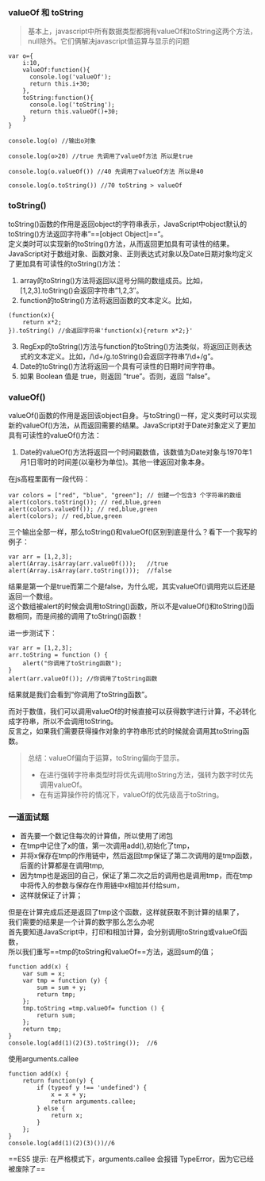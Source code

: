 ### valueOf 和 toString
> 基本上，javascript中所有数据类型都拥有valueOf和toString这两个方法，null除外。它们俩解决javascript值运算与显示的问题

```
var o={
    i:10,
    valueOf:function(){
      console.log('valueOf');
      return this.i+30;
    },
    toString:function(){
      console.log('toString');
      return this.valueOf()+30;
    }
}
  
console.log(o) //输出o对象

console.log(o>20) //true 先调用了valueOf方法 所以是true

console.log(o.valueOf()) //40 先调用了valueOf方法 所以是40

console.log(o.toString()) //70 toString > valueOf
```


### toString()

toString()函数的作用是返回object的字符串表示，JavaScript中object默认的toString()方法返回字符串”==[object Object]==“。  
定义类时可以实现新的toString()方法，从而返回更加具有可读性的结果。  
JavaScript对于数组对象、函数对象、正则表达式对象以及Date日期对象均定义了更加具有可读性的toString()方法：

1. array的toString()方法将返回以逗号分隔的数组成员。比如，[1,2,3].toString()会返回字符串”1,2,3″。
2. function的toString()方法将返回函数的文本定义。比如，
```
(function(x){
    return x*2;
}).toString() //会返回字符串'function(x){return x*2;}'
```
3. RegExp的toString()方法与function的toString()方法类似，将返回正则表达式的文本定义。比如，/\d+/g.toString()会返回字符串”/\\d+/g”。
4. Date的toString()方法将返回一个具有可读性的日期时间字符串。
5. 如果 Boolean 值是 true，则返回 “true”。否则，返回 “false”。

### valueOf()

valueOf()函数的作用是返回该object自身。与toString()一样，定义类时可以实现新的valueOf()方法，从而返回需要的结果。JavaScript对于Date对象定义了更加具有可读性的valueOf()方法：

1. Date的valueOf()方法将返回一个时间戳数值，该数值为Date对象与1970年1月1日零时的时间差(以毫秒为单位)。其他一律返回对象本身。



在js高程里面有一段代码：


```
var colors = ["red", "blue", "green"]; // 创建一个包含3 个字符串的数组  
alert(colors.toString()); // red,blue,green  
alert(colors.valueOf()); // red,blue,green  
alert(colors); // red,blue,green
```


三个输出全部一样，那么toString()和valueOf()区别到底是什么？看下一个我写的例子：


```
var arr = [1,2,3];  
alert(Array.isArray(arr.valueOf()));   //true
alert(Array.isArray(arr.toString()));  //false
```


结果是第一个是true而第二个是false，为什么呢，其实valueOf()调用完以后还是返回一个数组。  
这个数组被alert的时候会调用toString()函数，所以不是valueOf()和toString()函数相同，而是间接的调用了toString()函数！

进一步测试下：

```
var arr = [1,2,3];  
arr.toString = function () {  
    alert("你调用了toString函数");  
}  
alert(arr.valueOf()); //你调用了toString函数
```
 
结果就是我们会看到“你调用了toString函数”。


而对于数值，我们可以调用valueOf的时候直接可以获得数字进行计算，不必转化成字符串，所以不会调用toString。  
反言之，如果我们需要获得操作对象的字符串形式的时候就会调用其toString函数。


> 总结：valueOf偏向于运算，toString偏向于显示。
> - 在进行强转字符串类型时将优先调用toString方法，强转为数字时优先调用valueOf。
> - 在有运算操作符的情况下，valueOf的优先级高于toString。
 
### 一道面试题

* 首先要一个数记住每次的计算值，所以使用了闭包
* 在tmp中记住了x的值，第一次调用add(),初始化了tmp，
* 并将x保存在tmp的作用链中，然后返回tmp保证了第二次调用的是tmp函数，后面的计算都是在调用tmp,
* 因为tmp也是返回的自己，保证了第二次之后的调用也是调用tmp，而在tmp中将传入的参数与保存在作用链中x相加并付给sum，
* 这样就保证了计算；

 但是在计算完成后还是返回了tmp这个函数，这样就获取不到计算的结果了，  
 我们需要的结果是一个计算的数字那么怎么办呢  
 首先要知道JavaScript中，打印和相加计算，会分别调用toString或valueOf函数，  
 所以我们重写==tmp的toString和valueOf==方法，返回sum的值；
 

```
function add(x) {
    var sum = x;
    var tmp = function (y) {
        sum = sum + y;
        return tmp;
    };
    tmp.toString =tmp.valueOf= function () {
        return sum;
    };
    return tmp;
}
console.log(add(1)(2)(3).toString());  //6
```

 使用arguments.callee

```
function add(x) {
    return function(y) {
        if (typeof y !== 'undefined') {
            x = x + y;
            return arguments.callee;
        } else {
            return x;
        }
    };
}
console.log(add(1)(2)(3)())//6
```

==ES5 提示: 在严格模式下，arguments.callee 会报错 TypeError，因为它已经被废除了==



